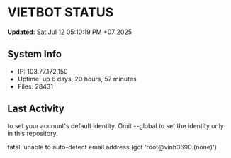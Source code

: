 # VIETBOT STATUS
**Updated**: Sat Jul 12 05:10:19 PM +07 2025

## System Info
- IP: 103.77.172.150
- Uptime: up 6 days, 20 hours, 57 minutes
- Files: 28431

## Last Activity

to set your account's default identity.
Omit --global to set the identity only in this repository.

fatal: unable to auto-detect email address (got 'root@vinh3690.(none)')
